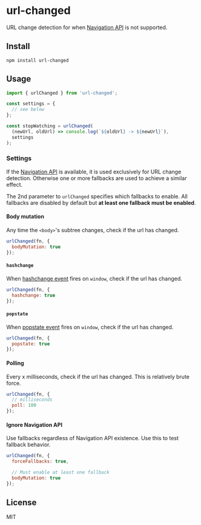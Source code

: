 # url-changed

URL change detection for when [Navigation API](https://developer.mozilla.org/en-US/docs/Web/API/Navigation_API) is not supported.

## Install

`npm install url-changed`

## Usage

```js
import { urlChanged } from 'url-changed';

const settings = {
  // see below
};

const stopWatching = urlChanged(
  (newUrl, oldUrl) => console.log(`${oldUrl} -> ${newUrl}`),
  settings
);
```

### Settings

If the [Navigation API](https://developer.mozilla.org/en-US/docs/Web/API/Navigation_API) is available, it is used exclusively for URL change detection. Otherwise one or more fallbacks are used to achieve a similar effect.

The 2nd parameter to `urlChanged` specifies which fallbacks to enable. All fallbacks are disabled by default but **at least one fallback must be enabled**.

#### Body mutation

Any time the `<body>`'s subtree changes, check if the url has changed.

```js
urlChanged(fn, {
  bodyMutation: true
});
```

#### `hashchange`

When [hashchange event](https://developer.mozilla.org/en-US/docs/Web/API/Window/hashchange_event) fires on `window`, check if the url has changed.

```js
urlChanged(fn, {
  hashchange: true
});
```

#### `popstate`

When [popstate event](https://developer.mozilla.org/en-US/docs/Web/API/Window/popstate_event) fires on `window`, check if the url has changed.

```js
urlChanged(fn, {
  popstate: true
});
```

#### Polling

Every x milliseconds, check if the url has changed. This is relatively brute force.

```js
urlChanged(fn, {
  // milliseconds
  poll: 100
});
```

#### Ignore Navigation API

Use fallbacks regardless of Navigation API existence. Use this to test fallback behavior.

```js
urlChanged(fn, {
  forceFallbacks: true,

  // Must enable at least one fallback
  bodyMutation: true
});
```

## License

MIT
